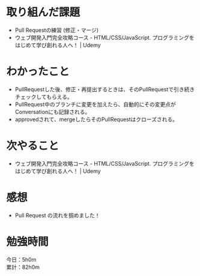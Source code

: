 # 取り組んだ課題
* Pull Requestの練習  (修正・マージ)
* ウェブ開発入門完全攻略コース - HTML/CSS/JavaScript. プログラミングをはじめて学び創れる人へ！ | Udemy
 
# わかったこと
* PullRequestした後、修正・再提出するときは、そのPullRequestで引き続きチェックしてもらえる。
* PullRequest中のブランチに変更を加えたら、自動的にその変更点がConversationにも記録される。
* approvedされて、mergeしたらそのPullRequestはクローズされる。

# 次やること
* ウェブ開発入門完全攻略コース - HTML/CSS/JavaScript. プログラミングをはじめて学び創れる人へ！ | Udemy

# 感想
* Pull Request の流れを掴めました！

# 勉強時間
今日：5h0m  
累計：82h0m